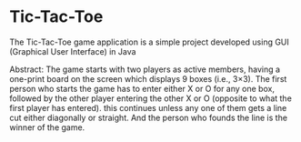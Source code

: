 # Tic-Tac-Toe

The Tic-Tac-Toe game application is a simple project developed using GUI
(Graphical User Interface) in Java

Abstract: The game starts with two players as active members, having a one-print
board on the screen which displays 9 boxes (i.e., 3×3). The first person who starts
the game has to enter either X or O for any one box, followed by the other player
entering the other X or O (opposite to what the first player has entered). this
continues unless any one of them gets a line cut either diagonally or straight. And
the person who founds the line is the winner of the game.
